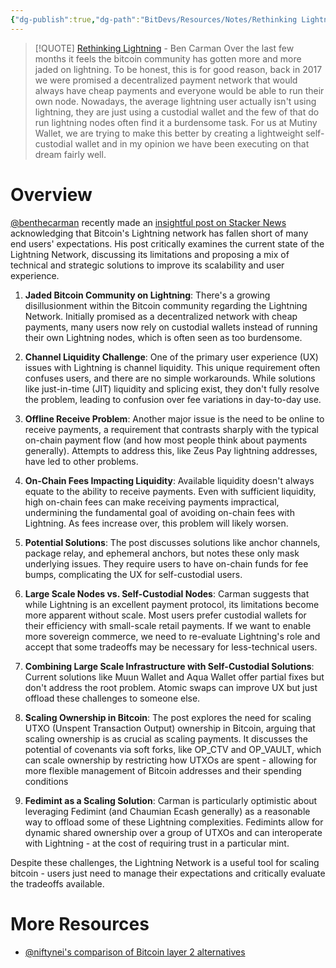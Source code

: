 ```yaml
---
{"dg-publish":true,"dg-path":"BitDevs/Resources/Notes/Rethinking Lightning.md","permalink":"/bit-devs/resources/notes/rethinking-lightning/","title":"\"Rethinking Lightning\" Stacker News post from @benthecarman","tags":["bitdevs","bitcoin","lightning","socratic-30","fedimint"],"noteIcon":"3","created":"2024-01-20T21:36:40.968-10:00","updated":"2024-01-28T14:47:46.249-10:00"}
---
```


> [!QUOTE] [Rethinking Lightning](https://stacker.news/items/379225) - Ben Carman
> Over the last few months it feels the bitcoin community has gotten more and more jaded on lightning. To be honest, this is for good reason, back in 2017 we were promised a decentralized payment network that would always have cheap payments and everyone would be able to run their own node. Nowadays, the average lightning user actually isn't using lightning, they are just using a custodial wallet and the few of that do run lightning nodes often find it a burdensome task. For us at Mutiny Wallet, we are trying to make this better by creating a lightweight self-custodial wallet and in my opinion we have been executing on that dream fairly well.

# Overview

[@benthecarman](https://twitter.com/benthecarman) recently made an [insightful post on Stacker News](https://stacker.news/items/379225) acknowledging that Bitcoin's Lightning network has fallen short of many end users' expectations. His post critically examines the current state of the Lightning Network, discussing its limitations and proposing a mix of technical and strategic solutions to improve its scalability and user experience.

1. **Jaded Bitcoin Community on Lightning**: There's a growing disillusionment within the Bitcoin community regarding the Lightning Network. Initially promised as a decentralized network with cheap payments, many users now rely on custodial wallets instead of running their own Lightning nodes, which is often seen as too burdensome.

2. **Channel Liquidity Challenge**: One of the primary user experience (UX) issues with Lightning is channel liquidity. This unique requirement often confuses users, and there are no simple workarounds. While solutions like just-in-time (JIT) liquidity and splicing exist, they don't fully resolve the problem, leading to confusion over fee variations in day-to-day use.

3. **Offline Receive Problem**: Another major issue is the need to be online to receive payments, a requirement that contrasts sharply with the typical on-chain payment flow (and how most people think about payments generally). Attempts to address this, like Zeus Pay lightning addresses, have led to other problems.

4. **On-Chain Fees Impacting Liquidity**: Available liquidity doesn't always equate to the ability to receive payments. Even with sufficient liquidity, high on-chain fees can make receiving payments impractical, undermining the fundamental goal of avoiding on-chain fees with Lightning. As fees increase over, this problem will likely worsen.

5. **Potential Solutions**: The post discusses solutions like anchor channels, package relay, and ephemeral anchors, but notes these only mask underlying issues. They require users to have on-chain funds for fee bumps, complicating the UX for self-custodial users.

6. **Large Scale Nodes vs. Self-Custodial Nodes**: Carman suggests that while Lightning is an excellent payment protocol, its limitations become more apparent without scale. Most users prefer custodial wallets for their efficiency with small-scale retail payments. If we want to enable more sovereign commerce, we need to re-evaluate Lightning's role and accept that some tradeoffs may be necessary for less-technical users.

7. **Combining Large Scale Infrastructure with Self-Custodial Solutions**: Current solutions like Muun Wallet and Aqua Wallet offer partial fixes but don't address the root problem. Atomic swaps can improve UX but just offload these challenges to someone else.

8. **Scaling Ownership in Bitcoin**: The post explores the need for scaling UTXO (Unspent Transaction Output) ownership in Bitcoin, arguing that scaling ownership is as crucial as scaling payments. It discusses the potential of covenants via soft forks, like OP_CTV and OP_VAULT, which can scale ownership by restricting how UTXOs are spent - allowing for more flexible management of Bitcoin addresses and their spending conditions

9. **Fedimint as a Scaling Solution**: Carman is particularly optimistic about leveraging Fedimint (and Chaumian Ecash generally) as a reasonable way to offload some of these Lightning complexities. Fedimints allow for dynamic shared ownership over a group of UTXOs and can interoperate with Lightning - at the cost of requiring trust in a particular mint.

Despite these challenges, the Lightning Network is a useful tool for scaling bitcoin - users just need to manage their expectations and critically evaluate the tradeoffs available. 

# More Resources
- [@niftynei's comparison of Bitcoin layer 2 alternatives](https://gist.github.com/niftynei/5f9373568e2cf6d15db6c7546a43f763)
